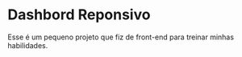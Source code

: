 # Dashbord Reponsivo

Esse é um pequeno projeto que fiz de front-end para treinar minhas habilidades.
